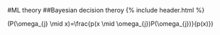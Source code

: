 #ML theory
##Bayesian decision theroy
{% include header.html %}
<br/>

\(P(\omega_{j} \mid x)=\frac{p(x \mid \omega_{j})P(\omega_{j})}{p(x)}\)
